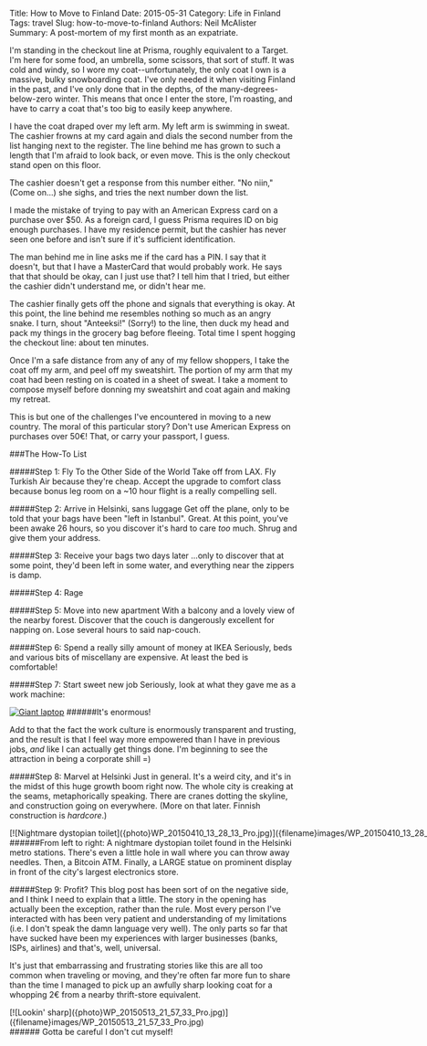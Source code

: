 Title: How to Move to Finland
Date: 2015-05-31
Category: Life in Finland
Tags: travel
Slug: how-to-move-to-finland
Authors: Neil McAlister
Summary: A post-mortem of my first month as an expatriate.

I'm standing in the checkout line at Prisma, roughly equivalent to a Target. I'm here for some food, an umbrella, some scissors, that sort of stuff. It was cold and windy, so I wore my coat--unfortunately, the only coat I own is a massive, bulky snowboarding coat. I've only needed it when visiting Finland in the past, and I've only done that in the depths, of the many-degrees-below-zero winter. This means that once I enter the store, I'm roasting, and have to carry a coat that's too big to easily keep anywhere. 

I have the coat draped over my left arm. My left arm is swimming in sweat. The cashier frowns at my card again and dials the second number from the list hanging next to the register. The line behind me has grown to such a length that I'm afraid to look back, or even move. This is the only checkout stand open on this floor. 

The cashier doesn't get a response from this number either. "No niin," (Come on...) she sighs, and tries the next number down the list. 

I made the mistake of trying to pay with an American Express card on a purchase over $50. As a foreign card, I guess Prisma requires ID on big enough purchases. I have my residence permit, but the cashier has never seen one before and isn't sure if it's sufficient identification. 

The man behind me in line asks me if the card has a PIN. I say that it doesn't, but that I have a MasterCard that would probably work. He says that that should be okay, can I just use that? I tell him that I tried, but either the cashier didn't understand me, or didn't hear me.

The cashier finally gets off the phone and signals that everything is okay. At this point, the line behind me resembles nothing so much as an angry snake. I turn, shout "Anteeksi!" (Sorry!) to the line, then duck my head and pack my things in the grocery bag before fleeing. Total time I spent hogging the checkout line: about ten minutes.

Once I'm a safe distance from any of any of my fellow shoppers, I take the coat off my arm, and peel off my sweatshirt. The portion of my arm that my coat had been resting on is coated in a sheet of sweat. I take a moment to compose myself before donning my sweatshirt and coat again and making my retreat.

This is but one of the challenges I've encountered in moving to a new country. The moral of this particular story? Don't use American Express on purchases over 50€!
That, or carry your passport, I guess.

###The How-To List

#####Step 1: Fly To the Other Side of the World
Take off from LAX. Fly Turkish Air because they're cheap. Accept the upgrade to comfort class because bonus leg room on a ~10 hour flight is a really compelling sell.

#####Step 2: Arrive in Helsinki, sans luggage
Get off the plane, only to be told that your bags have been "left in Istanbul". Great. At this point, you've been awake 26 hours, so you discover it's hard to care _too_ much. Shrug and give them your address. 

#####Step 3: Receive your bags two days later 
...only to discover that at some point, they'd been left in some water, and everything near the zippers is damp. 

#####Step 4: Rage

#####Step 5: Move into new apartment
With a balcony and a lovely view of the nearby forest. Discover that the couch is dangerously excellent for napping on. Lose several hours to said nap-couch.

#####Step 6: Spend a really silly amount of money at IKEA
Seriously, beds and various bits of miscellany are expensive. At least the bed is comfortable!

#####Step 7: Start sweet new job
Seriously, look at what they gave me as a work machine: 

[![Giant laptop]({photo}test.jpg)]({filename}images/test.jpg)
######It's enormous!

Add to that the fact the work culture is enormously transparent and trusting, and the result is that I feel way more empowered than I have in previous jobs, _and_ like I can actually get things done. I'm beginning to see the attraction in being a corporate shill =)

#####Step 8: Marvel at Helsinki
Just in general. It's a weird city, and it's in the midst of this huge growth boom right now. The whole city is creaking at the seams, metaphorically speaking. There are cranes dotting the skyline, and construction going on everywhere. (More on that later. Finnish construction is _hardcore_.)

<html>
<div style="white-space:nowrap;">
[![Nightmare dystopian toilet]({photo}WP_20150410_13_28_13_Pro.jpg)]({filename}images/WP_20150410_13_28_13_Pro.jpg) 
[![Bitcoin ATM]({photo}WP_20150415_08_53_09_Pro.jpg)]({filename}images/WP_20150415_08_53_09_Pro.jpg)
[![Peeing statue]({photo}WP_20150424_18_23_32_Pro.jpg)]({filename}images/WP_20150424_18_23_32_Pro.jpg)
</div>
</html>
######From left to right: A nightmare dystopian toilet found in the Helsinki metro stations. There's even a little hole in wall where you can throw away needles. Then, a Bitcoin ATM. Finally, a LARGE statue on prominent display in front of the city's largest electronics store.

#####Step 9: Profit?
This blog post has been sort of on the negative side, and I think I need to explain that a little. The story in the opening has actually been the exception, rather than the rule. Most every person I've interacted with has been very patient and understanding of my limitations (i.e. I don't speak the damn language very well). The only parts so far that have sucked have been my experiences with larger businesses (banks, ISPs, airlines) and that's, well, universal. 

It's just that embarrassing and frustrating stories like this are all too common when traveling or moving, and they're often far more fun to share than the time I managed to pick up an awfully sharp looking coat for a whopping 2€ from a nearby thrift-store equivalent.

<html>
<div style="display:block;margin-left:auto;margin-right:auto;">
[![Lookin' sharp]({photo}WP_20150513_21_57_33_Pro.jpg)]({filename}images/WP_20150513_21_57_33_Pro.jpg)
</div>
</html>
###### Gotta be careful I don't cut myself!